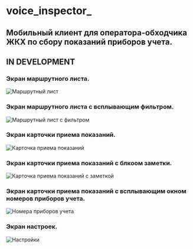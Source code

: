 # voice_inspector_
## Мобильный клиент для оператора-обходчика ЖКХ по сбору показаний приборов учета.
## IN DEVELOPMENT
### Экран маршрутного листа.<br>
![Маршрутный лист](/previews/qemu-system-i386_HxBVrWH9Qu.png "Маршрутный лист")<br>

### Экран маршрутного листа с всплывающим фильтром.<br>
![Маршрутный лист с фильтром](/previews/qemu-system-i386_GrnXUq3dqU.png "Маршрутный лист с фильтром")<br>

### Экран карточки приема показаний.<br>
![Карточка приема показаний](/previews/qemu-system-i386_mU993TKYLy.png "Карточка приема показаний")<br>

### Экран карточки приема показаний с блкоом заметки.<br>
![Карточка приема показаний с заметкой](/previews/qemu-system-i386_lpMyw5wBAc.png "Карточка приема показаний с заметкой")<br>

### Экран карточки приема показаний с всплывающим окном номеров приборов учета.<br>
![Номера приборов учета](/previews/qemu-system-i386_7IZbqWGtyg.png "Номера приборов учета")<br>

### Экран настроек.<br>
![Настройки](/previews/qemu-system-i386_sYaN0qWG6x.png "Настройки")<br>
